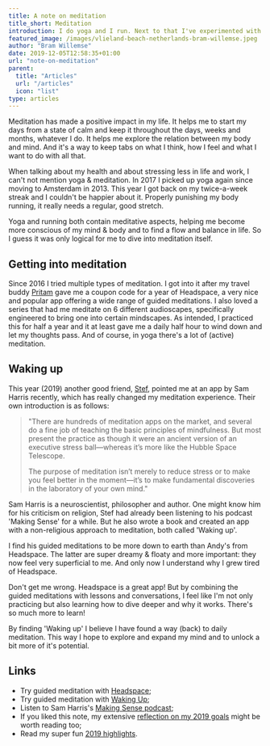 ```yaml
---
title: A note on meditation
title_short: Meditation
introduction: I do yoga and I run. Next to that I've experimented with multiple methods of meditation. Since discovering Sam Harris's 'Waking Up' guided meditations, I belief I have found an entrance to exploring and expanding my mind.
featured_image: /images/vlieland-beach-netherlands-bram-willemse.jpeg
author: "Bram Willemse"
date: 2019-12-05T12:58:35+01:00
url: "note-on-meditation"
parent:
  title: "Articles"
  url: "/articles"
  icon: "list"
type: articles
---
```


Meditation has made a positive impact in my life. It helps me to start my days from a state of calm and keep it throughout the days, weeks and months, whatever I do. It helps me explore the relation between my body and mind. And it's a way to keep tabs on what I think, how I feel and what I want to do with all that.

When talking about my health and about stressing less in life and work, I can't not mention yoga &amp; meditation. In 2017 I picked up yoga again since moving to Amsterdam in 2013. This year I got back on my twice-a-week streak and I couldn't be happier about it. Properly punishing my body running, it really needs a regular, good stretch.

Yoga and running both contain meditative aspects, helping me become more conscious of my mind &amp; body and to find a flow and balance in life. So I guess it was only logical for me to dive into meditation itself.

## Getting into meditation
Since 2016 I tried multiple types of meditation. I got into it after my travel buddy [Pritam](https://pritamsukumar.com/) gave me a coupon code for a year of Headspace, a very nice and popular app offering a wide range of guided meditations.
I also loved a series that had me meditate on 6 different audioscapes, specifically engineered to bring one into certain mindscapes. As intended, I practiced this for half a year and it at least gave me a daily half hour to wind down and let my thoughts pass. And of course, in yoga there's a lot of (active) meditation.

## Waking up
This year (2019) another good friend, [Stef](https://stef.co), pointed me at an app by Sam Harris recently, which has really changed my meditation experience. Their own introduction is as follows:

> "There are hundreds of meditation apps on the market, and several do a fine job of teaching the basic principles of mindfulness. But most present the practice as though it were an ancient version of an executive stress ball—whereas it’s more like the Hubble Space Telescope.
>
> The purpose of meditation isn’t merely to reduce stress or to make you feel better in the moment—it’s to make fundamental discoveries in the laboratory of your own mind."

Sam Harris is a neuroscientist, philosopher and author. One might know him for his criticism on religion, Stef had already been listening to his podcast 'Making Sense' for a while. But he also wrote a book and created an app with a non-religious approach to meditation, both called 'Waking up'.

I find his guided meditations to be more down to earth than Andy's from Headspace. The latter are super dreamy &amp; floaty and more important: they now feel very superficial to me. And only now I understand why I grew tired of Headspace.

Don't get me wrong. Headspace is a great app! But by combining the guided meditations with lessons and conversations, I feel like I'm not only practicing but also learning how to dive deeper and why it works. There's so much more to learn!

By finding 'Waking up' I believe I have found a way (back) to daily meditation. This way I hope to explore and expand my mind and to unlock a bit more of it's potential.

## Links
- Try guided meditation with [Headspace](https://www.headspace.com/);
- Try guided meditation with [Waking Up](https://www.wakingup.com/);
- Listen to Sam Harris's [Making Sense podcast](https://samharris.org/podcast);
- If you liked this note, my extensive [reflection on my 2019 goals](/reflecting-2019-goals) might be worth reading too;
- Read my super fun [2019 highlights](/2019-highlights).
